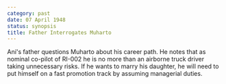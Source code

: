 ```yaml
---
category: past
date: 07 April 1948
status: synopsis
title: Father Interrogates Muharto
---
```



Ani's father questions Muharto about his career
path. He notes that as nominal co-pilot of RI-002 he is no more than an
airborne truck driver taking unnecessary risks. If he wants to marry his
daughter, he will need to put himself on a fast promotion track by
assuming managerial duties.
